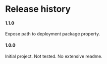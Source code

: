 # Release history

#### 1.1.0
Expose path to deployment package property.

#### 1.0.0
Initial project. Not tested. No extensive readme.
